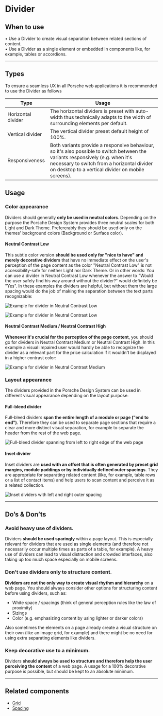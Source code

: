 # Divider

## When to use
  • Use a Divider to create visual separation between related sections of content.   
  • Use a Divider as a single element or embedded in components like, for example, tables or accordions.

---

## Types

To ensure a seamless UX in all Porsche web applications it is recommended to use the Divider as follows

| Type | Usage |
|----|----|
| Horizontal divider | The horizontal dividers is preset with auto-width thus technically adapts to the width of surrounding elements per default. |
| Vertical divider | The vertical divider preset default height of 100%. |
| Responsiveness | Both variants provide a responsive behaviour, so it's also possible to switch between the variants responsively (e.g. when it's necessary to switch from a horizontal divider on desktop to a vertical divider on mobile screens). |


## Usage

### Color appearance

Dividers should generally **only be used in neutral colors**. Depending on the purpose the Porsche Design System provides three neutral scales for both Light and Dark Theme. Prefererably they should be used only on the themes' background colors (Background or Surface color).

#### Neutral Contrast Low
This subtle color version **should be used only for "nice to have" and merely decorative dividers** that have no immediate effect on the user's perception of the page content as the color "Neutral Contrast Low" is not accessibility-safe for neither Light nor Dark Theme. Or in other words: You can use a divider in Neutral Contrast Low whenever the answer to "Would the user safely find his way around without the divider?" would definitely be "Yes". In these examples the dividers are helpful, but without them the large spacing would do the job of making the separation between the text parts recognizable:

![Example for divider in Neutral Contrast Low](./assets/divider-neutralcontrast-low1.png)  
  

![Example for divider in Neutral Contrast Low](./assets/divider-neutralcontrast-low2.png)

#### Neutral Contrast Medium / Neutral Contrast High

**Whenever it's crucial for the perception of the page content**, you should go for dividers in Neutral Contrast Medium or Neutral Contrast High. In this example a visual impaired user would hardly be able to recognize the divider as a relevant part for the price calculation if it wouldn't be displayed in a higher contrast color:

![Example for divider in Neutral Contrast Medium](./assets/divider-neutralcontrast-medium.png)

### Layout appearance

The dividers provided in the Porsche Design System can be used in different visual appearance depending on the layout purpose: 

#### Full-bleed divider

Full-bleed dividers **span the entire length of a module or page ("end to end")**. Therefore they can be used to separate page sections that require a clear and more distinct visual separation, for example to separate the header from the rest of the web page.

![Full-bleed divider spanning from left to right edge of the web page](./assets/divider-fullbleed.png)

#### Inset divider

Inset dividers are **used with an offset that is often generated by preset grid margins, module paddings or by individually defined outer spacings**. They are appropriate for separating related content (like, for example, table rows or a list of contact items) and help users to scan content and perceive it as a related collection. 

![Inset dividers with left and right outer spacing](./assets/divider-inset.png)

---

## Do’s & Don’ts

### Avoid heavy use of dividers.
Dividers **should be used sparingly** within a page layout. This is especially relevant for dividers that are used as single elements (and therefore not necessarily occur multiple times as parts of a table, for example). A heavy use of dividers can lead to visual distraction and crowded interfaces, also taking up too much space especially on mobile screens.

### Don't use dividers only to structure content.

**Dividers are not the only way to create visual rhythm and hierarchy** on a web page. You should always consider other options for structuring content before using dividers, such as: 

* White space / spacings (think of general perception rules like the law of proximity)
* Sizings
* Color (e.g. emphasizing content by using lighter or darker colors)

Also sometimes the elements on a page already create a visual structure on their own (like an image grid, for example) and there might be no need for using extra separating elements like dividers.

### Keep decorative use to a minimum.

Dividers **should always be used to structure and therefore help the user perceiving the content** of a web page. A usage for a 100% decorative purpose is possible, but should be kept to an absolute minimum.

---

## Related components

* [Grid](components/grid)
* [Spacing](components/spacing)